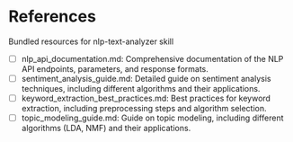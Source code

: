 # References

Bundled resources for nlp-text-analyzer skill

- [ ] nlp_api_documentation.md: Comprehensive documentation of the NLP API endpoints, parameters, and response formats.
- [ ] sentiment_analysis_guide.md: Detailed guide on sentiment analysis techniques, including different algorithms and their applications.
- [ ] keyword_extraction_best_practices.md: Best practices for keyword extraction, including preprocessing steps and algorithm selection.
- [ ] topic_modeling_guide.md: Guide on topic modeling, including different algorithms (LDA, NMF) and their applications.
